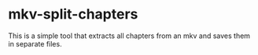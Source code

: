 # mkv-split-chapters
This is a simple tool that extracts all chapters from an mkv and saves them in separate files.
